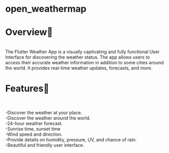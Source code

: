 # open_weathermap

<h1>Overview📙</h1> <br>
The Flutter Weather App is a visually captivating and fully functional User Interface for discovering the weather status. The app allows users to access their accurate weather information in addition to some cities around the world. It provides real-time weather updates, forecasts, and more.

<h1>Features🌟</h1> <br>

-Discover the weather at your place.<br>
-Discover the weather around the world.<br>
-24-hour weather forecast.<br>
-Sunrise time, sunset time<br>
-Wind speed and direction.<br>
-Provide details on humidity, pressure, UV, and chance of rain.<br>
-Beautiful and friendly user interface.<br>
